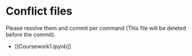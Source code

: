 # Conflict files
Please resolve them and commit per command (This file will be deleted before the commit).
- [[Coursework1.ipynb]]